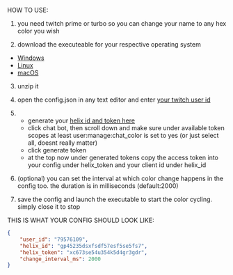 HOW TO USE:

1. you need twitch prime or turbo so you can change your name to any hex color you wish

2. download the executeable for your respective operating system
  - [Windows](https://github.com/Infinityvy/name-color-cycle/raw/main/name-color-cycle-win.zip)
  - [Linux](https://github.com/Infinityvy/name-color-cycle/raw/main/name-color-cycle-linux.zip)
  - [macOS](https://github.com/Infinityvy/name-color-cycle/raw/main/name-color-cycle-macos.zip)

3. unzip it

4. open the config.json in any text editor and enter [your twitch user id](https://www.streamweasels.com/tools/convert-twitch-username-to-user-id/)

5. - generate your [helix id and token here](https://twitchtokengenerator.com/)
   - click chat bot, then scroll down and make sure under available token scopes at least user:manage:chat_color is set to yes (or just select all, doesnt really matter)
   - click generate token
   - at the top now under generated tokens copy the access token into your config under helix_token and your client id under helix_id

6. (optional) you can set the interval at which color change happens in the config too. the duration is in milliseconds (default:2000)

7. save the config and launch the executable to start the color cycling. simply close it to stop




THIS IS WHAT YOUR CONFIG SHOULD LOOK LIKE:
```json
{
    "user_id": "79576109",
    "helix_id": "gp45235dsxfsdf57esf5se5fs7",
    "helix_token": "xc673se54u354k5d4gr3gdr",
    "change_interval_ms": 2000
}
```

